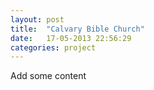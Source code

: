 ```yaml
---
layout: post
title:  "Calvary Bible Church"
date:   17-05-2013 22:56:29
categories: project
---
```


Add some content